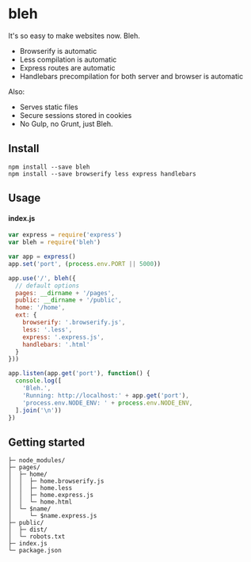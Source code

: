 # bleh

It's so easy to make websites now. Bleh.

- Browserify is automatic
- Less compilation is automatic
- Express routes are automatic
- Handlebars precompilation for both server and browser is automatic

Also:

- Serves static files
- Secure sessions stored in cookies
- No Gulp, no Grunt, just Bleh.

## Install

```
npm install --save bleh
npm install --save browserify less express handlebars
```

## Usage

#### index.js
```js
var express = require('express')
var bleh = require('bleh')

var app = express()
app.set('port', (process.env.PORT || 5000))

app.use('/', bleh({
  // default options
  pages: __dirname + '/pages',
  public: __dirname + '/public',
  home: '/home',
  ext: {
    browserify: '.browserify.js',
    less: '.less',
    express: '.express.js',
    handlebars: '.html'
  }
}))

app.listen(app.get('port'), function() {
  console.log([
    'Bleh.',
    'Running: http://localhost:' + app.get('port'),
    'process.env.NODE_ENV: ' + process.env.NODE_ENV,
  ].join('\n'))
})
```

## Getting started

```
├─ node_modules/
├─ pages/
│  ├─ home/
│  │  ├─ home.browserify.js
│  │  ├─ home.less
│  │  ├─ home.express.js
│  │  └─ home.html
│  └─ $name/
│     └─ $name.express.js
├─ public/
│  ├─ dist/
│  └─ robots.txt
├─ index.js
└─ package.json
```